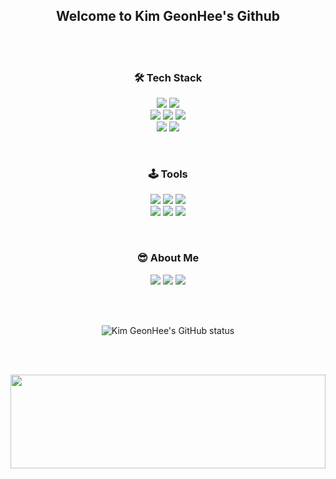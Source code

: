 
<h2 align="center">Welcome to Kim GeonHee's Github</h2>

<br><br>

<h3 align="center">🛠️ Tech Stack</h3>
<div align="center">

<img src="https://img.shields.io/badge/Python-3766AB?style=flat-square&logo=Python&logoColor=white" /></a>
<img src="https://img.shields.io/badge/Java-007396?style=flat-square&logo=Java&logoColor=white" /></a>
<br>
<img src="https://img.shields.io/badge/MySQL-4479A1?style=flat-square&logo=mysql&logoColor=white" /></a>
<img src="https://img.shields.io/badge/html5-E34F26?style=flat-square&logo=html5&logoColor=white"></a>
<img src="https://img.shields.io/badge/css-1572B6?flat-square&logo=css3&logoColor=white"></a>
<br>
<img src="https://img.shields.io/badge/javascript-F7DF1E?flat-square&logo=javascript&logoColor=black"></a>
<img src="https://img.shields.io/badge/react-61DAFB?flat-square&logo=react&logoColor=black"></a>

</div>

<br>

<h3 align="center">🕹️ Tools</h3>
<div align="center">

<img src="https://img.shields.io/badge/Git-F05032?style=flat-square&logo=Git&logoColor=white" /></a>
<img src="https://img.shields.io/badge/Github-181717?style=flat-square&logo=Github&logoColor=white" /></a>
<img src="https://img.shields.io/badge/AWS-232F3E?style=flat-square&logo=amazonwebservices&logoColor=white" /></a>
<br>
<img src="https://img.shields.io/badge/VSCode-007ACC?style=flat-square&logo=visualstudiocode&logoColor=white" /></a>
<img src="https://img.shields.io/badge/Notion-000000?style=flat-square&logo=notion&logoColor=white" /></a>
<img src="https://img.shields.io/badge/Discord-5865F2?style=flat-square&logo=discord&logoColor=white" /></a>
</div>

<br>

<h3 align="center">😎 About Me</h3>
<div align="center">

<a href="mailto:kafoo0105@gmail.com"><img
    src="https://img.shields.io/badge/Gmail-EA4335?style=flat-square&logo=Gmail&logoColor=white&link=kafoo0105@gmail.com" /></a>
<a href="https://velog.io/@kafoo0105/posts"><img
    src="https://img.shields.io/badge/Velog-EA4365?style=flat-square&logo=Velog&logoColor=white&link=(https://velog.io/@kafoo0105/posts)" /></a>
<a href="http://platinum-beam-072.notion.site"><img
    src="https://img.shields.io/badge/Notion-000000?style=flat-square&logo=notion&logoColor=white" /></a>

</div>

<br><br>

<div align="center">
    
![Kim GeonHee's GitHub status](https://github-readme-stats.vercel.app/api?username=kafoo0105&hide=contribs,prs&show_icons=true&theme=graywhite)

</div>

<br><br>

<img src="https://render.gitanimals.org/lines/kafoo0105?pet-id=632092787304123293" width="100%" height="150" />


